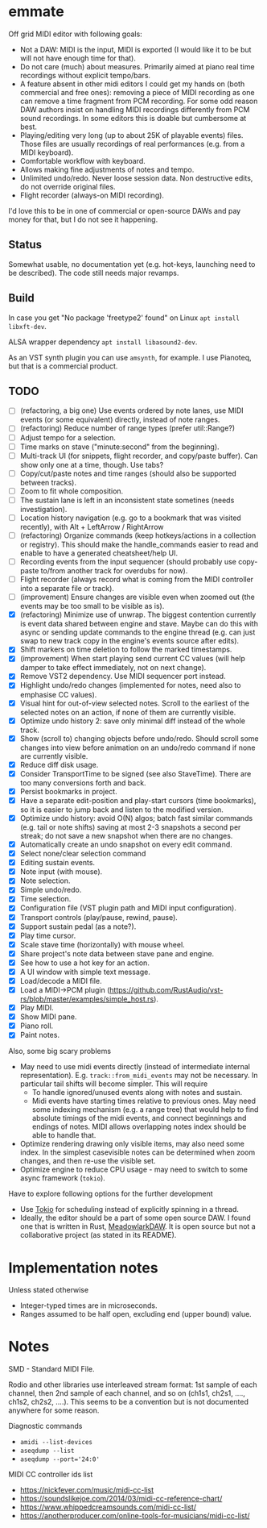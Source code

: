 # emmate

Off grid MIDI editor with following goals:

* Not a DAW: MIDI is the input, MIDI is exported (I would like it to be but will not have enough time for that).
* Do not care (much) about measures. Primarily aimed at piano real time recordings without explicit tempo/bars.
* A feature absent in other midi editors I could get my hands on (both commercial and free ones): removing a piece
  of MIDI recording as one can remove a time fragment from PCM recording. For some odd reason DAW authors insist on
  handling MIDI recordings differently from PCM sound recordings. In some editors this is doable but cumbersome at best.
* Playing/editing very long (up to about 25K of playable events) files. Those files are usually recordings of real
  performances (e.g. from a MIDI keyboard).
* Comfortable workflow with keyboard.
* Allows making fine adjustments of notes and tempo.
* Unlimited undo/redo. Never loose session data. Non destructive edits, do not override original files.
* Flight recorder (always-on MIDI recording).

I'd love this to be in one of commercial or open-source DAWs and pay money for that, but I do not see it happening.

## Status

Somewhat usable, no documentation yet (e.g. hot-keys, launching need to be described). The code still needs major
revamps.

## Build

In case you get "No package 'freetype2' found" on Linux
`apt install libxft-dev`.

ALSA wrapper dependency
`apt install libasound2-dev`.

As an VST synth plugin you can use `amsynth`, for example.
I use Pianoteq, but that is a commercial product.

## TODO

- [ ] (refactoring, a big one) Use events ordered by note lanes, use MIDI events (or some equivalent) directly, instead
  of note ranges.
- [ ] (refactoring) Reduce number of range types (prefer util::Range?)
- [ ] Adjust tempo for a selection.
- [ ] Time marks on stave ("minute:second" from the beginning).
- [ ] Multi-track UI (for snippets, flight recorder, and copy/paste buffer). Can show only one at a time, though. Use
  tabs?
- [ ] Copy/cut/paste notes and time ranges (should also be supported between tracks).
- [ ] Zoom to fit whole composition.
- [ ] The sustain lane is left in an inconsistent state sometines (needs investigation).
- [ ] Location history navigation (e.g. go to a bookmark that was visited recently), with Alt + LeftArrow / RightArrow
- [ ] (refactoring) Organize commands (keep hotkeys/actions in a collection or registry). This should make the
  handle_commands easier to read and enable to have a generated cheatsheet/help UI.
- [ ] Recording events from the input sequencer (should probably use copy-paste to/from another track for overdubs for
  now).
- [ ] Flight recorder (always record what is coming from the MIDI controller into a separate file or track).
- [ ] (improvement) Ensure changes are visible even when zoomed out (the events may be too small to be visible as is).
- [x] (refactoring) Minimize use of unwrap. The biggest contention currently is event data shared between
  engine and stave. Maybe can do this with async or sending update commands to the engine thread (e.g. can just swap to
  new track copy in the engine's events source after edits).
- [x] Shift markers on time deletion to follow the marked timestamps.
- [x] (improvement) When start playing send current CC values (will help damper to take effect immediately, not on next
  change).
- [x] Remove VST2 dependency. Use MIDI sequencer port instead.
- [x] Highlight undo/redo changes (implemented for notes, need also to emphasise CC values).
- [x] Visual hint for out-of-view selected notes. Scroll to the earliest of the selected notes on an action, if none of
  them are currently visible.
- [x] Optimize undo history 2: save only minimal diff instead of the whole track.
- [x] Show (scroll to) changing objects before undo/redo. Should scroll some changes into view before animation on an
  undo/redo command if none are currently visible.
- [x] Reduce diff disk usage.
- [x] Consider TransportTime to be signed (see also StaveTime). There are too many conversions forth and back.
- [x] Persist bookmarks in project.
- [x] Have a separate edit-position and play-start cursors (time bookmarks), so it is easier to jump back and listen to
  the modified version.
- [x] Optimize undo history: avoid O(N) algos; batch fast similar commands (e.g. tail or note shifts) saving at most
  2-3 snapshots a second per streak; do not save a new snapshot when there are no changes.
- [x] Automatically create an undo snapshot on every edit command.
- [x] Select none/clear selection command
- [x] Editing sustain events.
- [x] Note input (with mouse).
- [x] Note selection.
- [x] Simple undo/redo.
- [x] Time selection.
- [x] Configuration file (VST plugin path and MIDI input configuration).
- [x] Transport controls (play/pause, rewind, pause).
- [x] Support sustain pedal (as a note?).
- [x] Play time cursor.
- [x] Scale stave time (horizontally) with mouse wheel.
- [x] Share project's note data between stave pane and engine.
- [x] See how to use a hot key for an action.
- [x] A UI window with simple text message.
- [x] Load/decode a MIDI file.
- [x] Load a MIDI->PCM plugin (https://github.com/RustAudio/vst-rs/blob/master/examples/simple_host.rs).
- [x] Play MIDI.
- [x] Show MIDI pane.
- [x] Piano roll.
- [x] Paint notes.

Also, some big scary problems

* May need to use midi events directly (instead of intermediate internal representation). E.g. `track::from_midi_events`
  may not be necessary. In particular tail shifts will become simpler. This will require
    * To handle ignored/unused events along with notes and sustain.
    * Midi events have starting times relative to previous ones. May need some indexing mechanism (e.g. a range tree)
      that would help to find absolute timings of the midi events, and connect beginnings and endings of notes. MIDI
      allows overlapping notes index should be able to handle that.
* Optimize rendering drawing only visible items, may also need some index. In the simplest casevisible notes can be
  determined when zoom changes, and then re-use the visible set.
* Optimize engine to reduce CPU usage - may need to switch to some async framework (`tokio`).

Have to explore following options for the further development

* Use [Tokio](https://github.com/tokio-rs/tokio) for scheduling instead of explicitly spinning in a thread.
* Ideally, the editor should be a part of some open source DAW. I found one that is written in
  Rust, [MeadowlarkDAW](https://github.com/MeadowlarkDAW/Meadowlark). It is open source but not a collaborative
  project (as stated in its README).

# Implementation notes

Unless stated otherwise

* Integer-typed times are in microseconds.
* Ranges assumed to be half open, excluding end (upper bound) value.

# Notes

SMD - Standard MIDI File.

Rodio and other libraries use interleaved stream format: 1st sample of each channel, then 2nd sample of each channel,
and so on (ch1s1, ch2s1, ...., ch1s2, ch2s2, ....). This seems to be a convention but is not documented anywhere for
some reason.

Diagnostic commands

* `amidi --list-devices`
* `aseqdump --list`
* `aseqdump --port='24:0'`

MIDI CC controller ids list

* https://nickfever.com/music/midi-cc-list
* https://soundslikejoe.com/2014/03/midi-cc-reference-chart/
* https://www.whippedcreamsounds.com/midi-cc-list/
* https://anotherproducer.com/online-tools-for-musicians/midi-cc-list/
